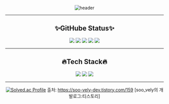 <div align="center">
  
![header](https://capsule-render.vercel.app/api?type=venom&color=gradient&height=200&text=👋Hello+Mungio+Github👋&fontcolor=D3D3D3&animation=twinkling&stroke=000000)

----
## ✨GitHube Status✨
![](http://github-profile-summary-cards.vercel.app/api/cards/stats?username=mun-gio&theme=calm)
![](http://github-profile-summary-cards.vercel.app/api/cards/productive-time?username=mun-gio&theme=calm&utcOffset=8)
![](http://github-profile-summary-cards.vercel.app/api/cards/repos-per-language?username=mun-gio&theme=calm)
![](http://github-profile-summary-cards.vercel.app/api/cards/most-commit-language?username=mun-gio&theme=calm)
![](http://github-profile-summary-cards.vercel.app/api/cards/profile-details?username=mun-gio&theme=calm)

----
## 🔥Tech Stack🔥
<img src="https://img.shields.io/badge/python-3776AB?style=flat-square&logo=python&logoColor=white"/>

<img src="https://img.shields.io/badge/docker-2496ED?style=flat-square&logo=docker&logoColor=white"/>

<img src="https://img.shields.io/badge/amazonwebservices-232F3E?style=flat-square&logo=amazonwebservices&logoColor=white"/>

----
[![Solved.ac Profile](http://mazassumnida.wtf/api/v2/generate_badge?boj=백준아이디)](https://solved.ac/백준아이디/)
출처: https://soo-vely-dev.tistory.com/159 [soo_vely의 개발로그:티스토리]

</div>
